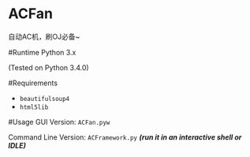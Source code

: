# ACFan
自动AC机，刷OJ必备~

#Runtime
Python 3.x

(Tested on Python 3.4.0)

#Requirements
- `beautifulsoup4`
- `html5lib`

#Usage
GUI Version: `ACFan.pyw`

Command Line Version: `ACFramework.py` ***(run it in an interactive shell or IDLE)***
